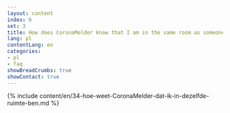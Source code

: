 ```yaml
---
layout: content
index: 6
set: 3
title: How does CoronaMelder know that I am in the same room as someone else?
lang: pl
contentLang: en
categories:
- pl
- faq
showBreadCrumbs: true
showContact: true
---
```

{% include content/en/34-hoe-weet-CoronaMelder-dat-ik-in-dezelfde-ruimte-ben.md %}

